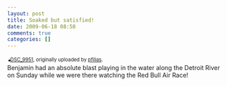 ```yaml
---
layout: post
title: Soaked but satisfied!
date: 2009-06-18 08:50
comments: true
categories: []
---
```

<div style="text-align: left; padding: 3px;"><a title="photo sharing" href="http://www.flickr.com/photos/pfilias/3630533229/"><img style="border: solid 2px #000000;" src="http://farm4.static.flickr.com/3597/3630533229_96e00de136.jpg" alt="" /></a><span style="font-size: 0.8em; margin-top: 0px;"><a href="http://www.flickr.com/photos/pfilias/3630533229/">DSC_9951</a>, originally uploaded by <a href="http://www.flickr.com/people/pfilias/">pfilias</a>.</span>

</div>
Benjamin had an absolute blast playing in the water along the Detroit River on Sunday while we were there watching the Red Bull Air Race!
